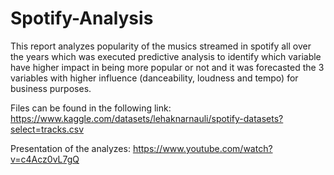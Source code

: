 # Spotify-Analysis

This report analyzes popularity of the musics streamed in spotify all over the years which was executed predictive analysis to identify which variable have higher impact in being more popular or not and it was forecasted the 3 variables with higher influence (danceability, loudness and tempo) for business purposes.

Files can be found in the following link: https://www.kaggle.com/datasets/lehaknarnauli/spotify-datasets?select=tracks.csv

Presentation of the analyzes: https://www.youtube.com/watch?v=c4Acz0vL7gQ
